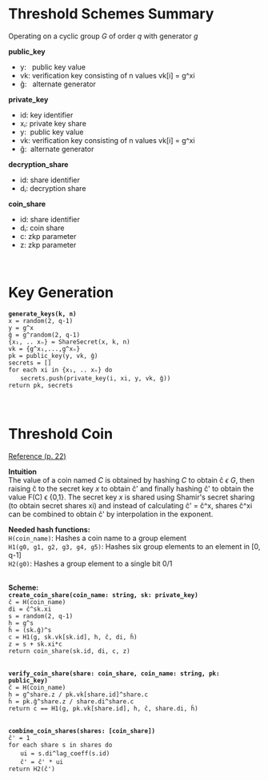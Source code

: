 # Threshold Schemes Summary

Operating on a cyclic group *G* of order *q* with generator *g*


**public_key**
- y:&nbsp;&nbsp;&nbsp;public key value
- vk:   verification key consisting of n values vk[i] = g^xi
- ĝ:&nbsp;&nbsp;&nbsp;alternate generator

**private_key** 
- id: key identifier
- xᵢ: private key share
- y:&nbsp;&nbsp;public key value
- vk: verification key consisting of n values vk[i] = g^xi
- ĝ:&nbsp;&nbsp;alternate generator

**decryption_share**
- id: share identifier
- dᵢ: decryption share

**coin_share**
- id: share identifier
- dᵢ: coin share
- c:  zkp parameter
- z:  zkp parameter
<br>

# Key Generation

**`generate_keys(k, n)`**<br>
`x = random(2, q-1)` <br> 
`y = g^x` <br>
`ĝ = g^random(2, q-1)` <br>
`{x₁, .. xₙ} = ShareSecret(x, k, n)` <br>
`vk = {g^x₁,...,g^xₙ}` <br>
`pk = public_key(y, vk, ĝ)`<br>
`secrets = []`<br>
`for each xi in {x₁, .. xₙ} do`<br>
&nbsp;&nbsp;&nbsp;&nbsp;&nbsp;&nbsp;`secrets.push(private_key(i, xi, y, vk, ĝ))`<br>
`return pk, secrets`<br>
<br><br>



# Threshold Coin
[Reference (p. 22)](https://link.springer.com/content/pdf/10.1007/s00145-005-0318-0.pdf)

**Intuition**<br>
The value of a coin named *C* is obtained by hashing *C*&nbsp;to obtain ĉ *ϵ G*, then raising ĉ to the secret key *x* to obtain ĉ' and finally hashing ĉ' to obtain the value F(C) ϵ {0,1}. The secret key *x* is shared using Shamir's secret sharing (to obtain secret shares xi) and instead of calculating ĉ' = ĉ^x, shares ĉ^xi can be combined to obtain ĉ' by interpolation in the exponent.

**Needed hash functions:**<br>
```H(coin_name)```: Hashes a coin name to a group element<br>
```H1(g0, g1, g2, g3, g4, g5)```: Hashes six group elements to an element in [0, q-1]<br>
```H2(g0)```: Hashes a group element to a single bit 0/1<br>
<br>

**Scheme:** <br>
**`create_coin_share(coin_name: string, sk: private_key)`**<br>
`ĉ = H(coin_name)`<br>
`di = ĉ^sk.xi`<br>
`s = random(2, q-1)` <br>
`h = g^s` <br>
`ĥ = (sk.ĝ)^s` <br>
`c = H1(g, sk.vk[sk.id], h, ĉ, di, ĥ)` <br>
`z = s + sk.xi*c` <br>
`return coin_share(sk.id, di, c, z)`<br><br>

**`verify_coin_share(share: coin_share, coin_name: string, pk: public_key)`**<br>
`ĉ = H(coin_name)`<br>
`h = g^share.z / pk.vk[share.id]^share.c`<br>
`ĥ = pk.ĝ^share.z / share.di^share.c`<br>
`return c == H1(g, pk.vk[share.id], h, ĉ, share.di, ĥ)`<br><br>

**`combine_coin_shares(shares: [coin_share])`**<br>
`ĉ' = 1`<br>
`for each share s in shares do`<br>
&nbsp;&nbsp;&nbsp;&nbsp;&nbsp;&nbsp;`ui = s.di^lag_coeff(s.id)`<br>
&nbsp;&nbsp;&nbsp;&nbsp;&nbsp;&nbsp;`ĉ' = ĉ' * ui`<br>
`return H2(ĉ')`<br>
